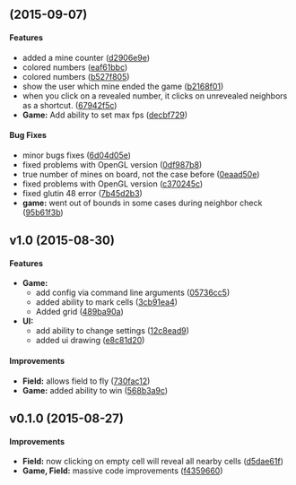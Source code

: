 <a name="v1.1"></a>
##  (2015-09-07)


#### Features

*   added a mine counter ([d2906e9e](https://github.com/Vinatorul/minesweeper-rs/commit/d2906e9e39794fca338adc6536b8bac05276ec21))
*   colored numbers ([eaf61bbc](https://github.com/Vinatorul/minesweeper-rs/commit/eaf61bbce8a8950a9ca856f3f5c2dc2c8bac4c59))
*   colored numbers ([b527f805](https://github.com/Vinatorul/minesweeper-rs/commit/b527f8056564b610949c25aab109dfbfb5ef8af0))
*   show the user which mine ended the game ([b2168f01](https://github.com/Vinatorul/minesweeper-rs/commit/b2168f01d3591b275fb48adb5c16b541f4014541))
*   when you click on a revealed number, it clicks on unrevealed neighbors as a shortcut. ([67942f5c](https://github.com/Vinatorul/minesweeper-rs/commit/67942f5cf8f701f851c3a282139838bf4dbb219d))
* **Game:**  Add ability to set max fps ([decbf729](https://github.com/Vinatorul/minesweeper-rs/commit/decbf729cf757ee65091d4716797e97d88de48d1))

#### Bug Fixes

*   minor bugs fixes ([6d04d05e](https://github.com/Vinatorul/minesweeper-rs/commit/6d04d05e32e65e8030f59d049cc42bbb13ef92cb))
*   fixed problems with OpenGL version ([0df987b8](https://github.com/Vinatorul/minesweeper-rs/commit/0df987b856bbd7aeb92a68ef28c8ca02cfb49127))
*   true number of mines on board, not the case before ([0eaad50e](https://github.com/Vinatorul/minesweeper-rs/commit/0eaad50ef2536e07dae9d28df31499c95b35c946))
*   fixed problems with OpenGL version ([c370245c](https://github.com/Vinatorul/minesweeper-rs/commit/c370245cb4fdcdd88bfbd4c8e4edf41add08f308))
*   fixed glutin 48 error ([7b45d2b3](https://github.com/Vinatorul/minesweeper-rs/commit/7b45d2b3f56aadb50f4c3e9e6ecce8a02ae30ff6))
* **game:**  went out of bounds in some cases during neighbor check ([95b61f3b](https://github.com/Vinatorul/minesweeper-rs/commit/95b61f3b7d6989143cf968f31fea6fc079af3bd8))



<a name="v1.0"></a>
## v1.0 (2015-08-30)


#### Features

* **Game:**
  *  add config via command line arguments ([05736cc5](https://github.com/Vinatorul/minesweeper-rs/commit/05736cc5538e248ef300912c9506c8fe72d858f9))
  *  added ability to mark cells ([3cb91ea4](https://github.com/Vinatorul/minesweeper-rs/commit/3cb91ea45e18d21ed81da0c56812dc5053d88aba))
  *  Added grid ([489ba90a](https://github.com/Vinatorul/minesweeper-rs/commit/489ba90acfdb5afe7f08b3e4418aea46b76e5657))
* **UI:**
  *  add ability to change settings ([12c8ead9](https://github.com/Vinatorul/minesweeper-rs/commit/12c8ead97c0aab1a15da3d1e2615e3281cefcb4f))
  *  added ui drawing ([e8c81d20](https://github.com/Vinatorul/minesweeper-rs/commit/e8c81d20cf24dfe5781ce1d9771911553459dacf))

#### Improvements

* **Field:**  allows field to fly ([730fac12](https://github.com/Vinatorul/minesweeper-rs/commit/730fac121f1dfbce530b6c835909dbd1f2b52028))
* **Game:**  added ability to win ([568b3a9c](https://github.com/Vinatorul/minesweeper-rs/commit/568b3a9c5ad4f43574ecf4d6c0e13d2745ade22c))



<a name="v0.1.0"></a>
## v0.1.0 (2015-08-27)


#### Improvements

* **Field:**  now clicking on empty cell will reveal all nearby cells ([d5dae61f](https://github.com/Vinatorul/minesweeper-rs/commit/d5dae61fc8922e1a9a0f933f56daba891ef6cb1f))
* **Game, Field:**  massive code improvements ([f4359660](https://github.com/Vinatorul/minesweeper-rs/commit/f4359660659dd88b3e755e2a2dbc6829f5551a95))